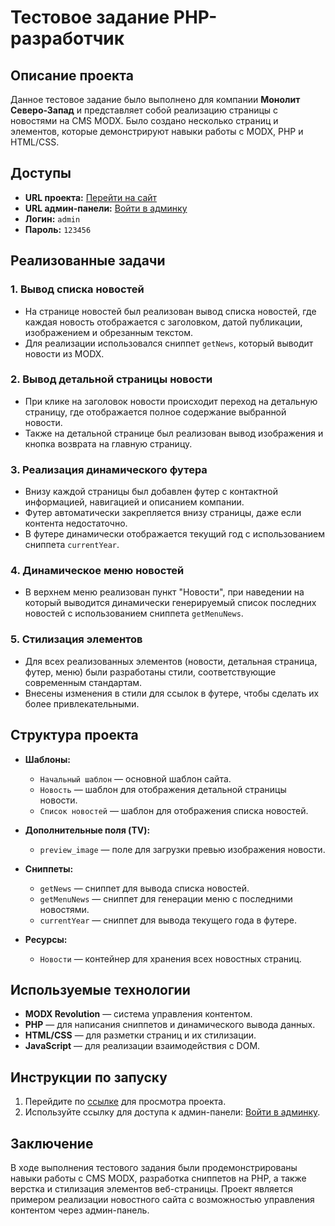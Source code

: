 # Тестовое задание PHP-разработчик

## Описание проекта

Данное тестовое задание было выполнено для компании **Монолит Северо-Запад** и представляет собой реализацию страницы с новостями на CMS MODX. Было создано несколько страниц и элементов, которые демонстрируют навыки работы с MODX, PHP и HTML/CSS.

## Доступы

- **URL проекта:** [Перейти на сайт](http://j911797l.beget.tech)
- **URL админ-панели:** [Войти в админку](http://j911797l.beget.tech/manager/)
- **Логин:** `admin`
- **Пароль:** `123456`

## Реализованные задачи

### 1. Вывод списка новостей

- На странице новостей был реализован вывод списка новостей, где каждая новость отображается с заголовком, датой публикации, изображением и обрезанным текстом.
- Для реализации использовался сниппет `getNews`, который выводит новости из MODX.

### 2. Вывод детальной страницы новости

- При клике на заголовок новости происходит переход на детальную страницу, где отображается полное содержание выбранной новости.
- Также на детальной странице был реализован вывод изображения и кнопка возврата на главную страницу.

### 3. Реализация динамического футера

- Внизу каждой страницы был добавлен футер с контактной информацией, навигацией и описанием компании.
- Футер автоматически закрепляется внизу страницы, даже если контента недостаточно.
- В футере динамически отображается текущий год с использованием сниппета `currentYear`.

### 4. Динамическое меню новостей

- В верхнем меню реализован пункт "Новости", при наведении на который выводится динамически генерируемый список последних новостей с использованием сниппета `getMenuNews`.

### 5. Стилизация элементов

- Для всех реализованных элементов (новости, детальная страница, футер, меню) были разработаны стили, соответствующие современным стандартам.
- Внесены изменения в стили для ссылок в футере, чтобы сделать их более привлекательными.

## Структура проекта

- **Шаблоны:**
  - `Начальный шаблон` — основной шаблон сайта.
  - `Новость` — шаблон для отображения детальной страницы новости.
  - `Список новостей` — шаблон для отображения списка новостей.

- **Дополнительные поля (TV):**
  - `preview_image` — поле для загрузки превью изображения новости.

- **Сниппеты:**
  - `getNews` — сниппет для вывода списка новостей.
  - `getMenuNews` — сниппет для генерации меню с последними новостями.
  - `currentYear` — сниппет для вывода текущего года в футере.

- **Ресурсы:**
  - `Новости` — контейнер для хранения всех новостных страниц.

## Используемые технологии

- **MODX Revolution** — система управления контентом.
- **PHP** — для написания сниппетов и динамического вывода данных.
- **HTML/CSS** — для разметки страниц и их стилизации.
- **JavaScript** — для реализации взаимодействия с DOM.

## Инструкции по запуску

1. Перейдите по [ссылке](http://j911797l.beget.tech) для просмотра проекта.
2. Используйте ссылку для доступа к админ-панели: [Войти в админку](http://j911797l.beget.tech/manager/).

## Заключение

В ходе выполнения тестового задания были продемонстрированы навыки работы с CMS MODX, разработка сниппетов на PHP, а также верстка и стилизация элементов веб-страницы. Проект является примером реализации новостного сайта с возможностью управления контентом через админ-панель.

